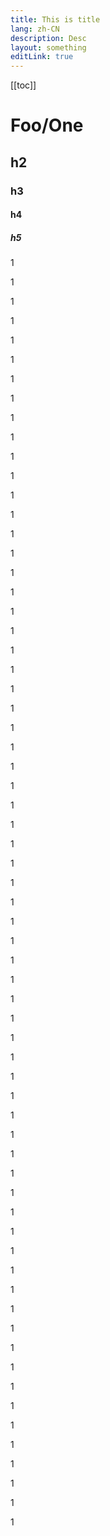 ```yaml
---
title: This is title
lang: zh-CN
description: Desc 
layout: something
editLink: true
---
```

[[toc]]

# Foo/One

## h2
### h3
#### h4
##### h5
1

1

1

1

1

1

1

1

1

1

1

1

1

1

1

1

1

1

1

1

1

1

1

1

1

1


1

1

1

1


1

1

1

1


1

1

1

1


1

1

1

1


1

1

1

1


1

1

1

1


1

1

1

1


1

1

1

1


1

1

1

1


1

1

1

1

